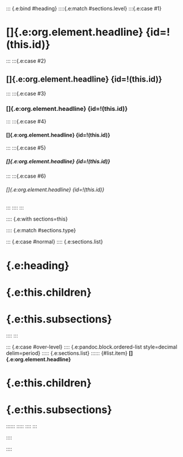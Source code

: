 ::: {.e:bind #heading}
::::{.e:match #sections.level}
:::{.e:case #1}
# []{.e:org.element.headline} {id=!(this.id)}
:::
:::{.e:case #2}
## []{.e:org.element.headline} {id=!(this.id)}
:::
:::{.e:case #3}
### []{.e:org.element.headline} {id=!(this.id)}
:::
:::{.e:case #4}
#### []{.e:org.element.headline} {id=!(this.id)}
:::
:::{.e:case #5}
##### []{.e:org.element.headline} {id=!(this.id)}
:::
:::{.e:case #6}
###### []{.e:org.element.headline} {id=!(this.id)}
:::
::::
:::

:::: {.e:with sections=this}

:::: {.e:match #sections.type}

::: {.e:case #normal}
:::: {.e:sections.list}
# {.e:heading}
# {.e:this.children}
# {.e:this.subsections}
::::
:::

::: {.e:case #over-level}
:::: {.e:pandoc.block.ordered-list style=decimal delim=period}
::::: {.e:sections.list}
:::::: {#list.item}
**[]{.e:org.element.headline}**

# {.e:this.children}
# {.e:this.subsections}
::::::
:::::
::::
:::

::::

::::
